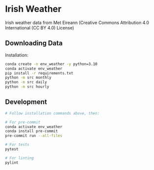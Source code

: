 # Irish Weather

Irish weather data from Met Eireann (Creative Commons Attribution 4.0 International (CC BY 4.0) License)

## Downloading Data

Installation:

```bash
conda create -n env_weather -y python=3.10
conda activate env_weather
pip install -r requirements.txt
python -m src monthly
python -m src daily
python -m src hourly
```

## Development

```bash
# Follow installation commands above, then:

# For pre-commit
conda activate env_weather
conda install pre-commit
pre-commit run --all-files

# For tests
pytest

# For linting
pylint
```
